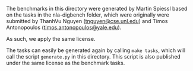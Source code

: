 The benchmarks in this directory were generated
by Martin Spiessl based on the tasks in the nla-digbench folder,
which were originally were submitted by
ThanhVu Nguyen (tnguyen@cse.unl.edu) and
Timos Antonopoulos (timos.antonopoulos@yale.edu).

As such, we apply the same license.

The tasks can easily be generated again by calling `make tasks`,
which will call the script `generate.py` in this directory.
This script is also published under the same license as the benchmark tasks.
